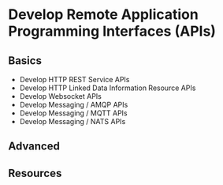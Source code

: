 # Develop Remote Application Programming Interfaces (APIs)

## Basics

* Develop HTTP REST Service APIs
* Develop HTTP Linked Data Information Resource APIs
* Develop Websocket APIs
* Develop Messaging / AMQP APIs
* Develop Messaging / MQTT APIs
* Develop Messaging / NATS APIs

## Advanced

## Resources
